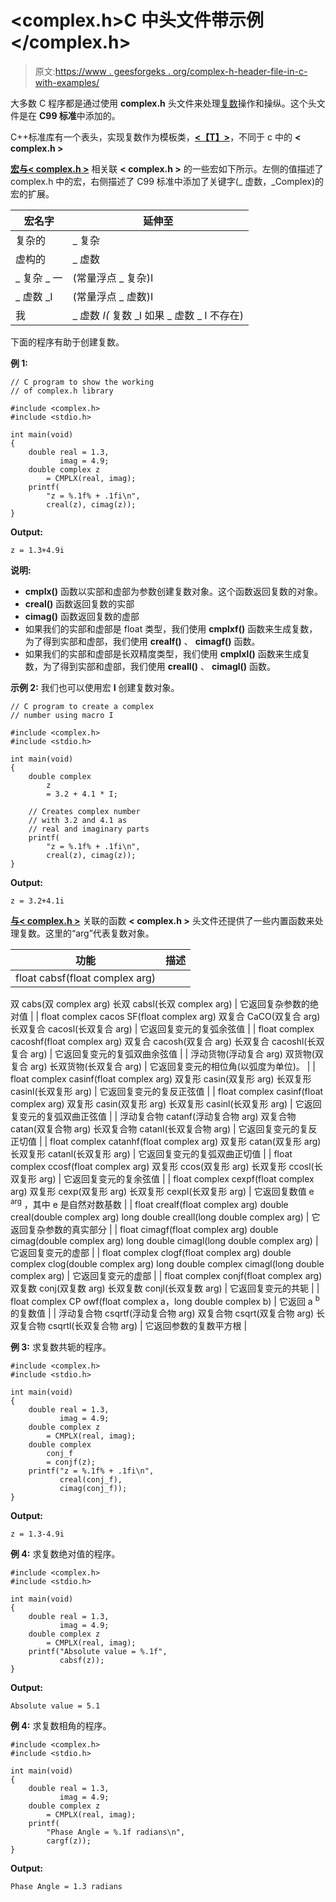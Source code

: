 # <complex.h>C 中头文件带示例</complex.h>

> 原文:[https://www . geesforgeks . org/complex-h-header-file-in-c-with-examples/](https://www.geeksforgeeks.org/complex-h-header-file-in-c-with-examples/)

大多数 C 程序都是通过使用 **complex.h** 头文件来处理[复数](https://www.geeksforgeeks.org/complex-numbers-c-set-1/)操作和操纵。这个头文件是在 **C99 标准**中添加的。

C++标准库有一个表头，实现复数作为模板类，**[<【T】>](https://www.geeksforgeeks.org/complex-numbers-c-set-1/)**，不同于 c 中的 **< complex.h >**

**<u>宏与< complex.h ></u>**
相关联 **< complex.h >** 的一些宏如下所示。左侧的值描述了 complex.h 中的宏，右侧描述了 C99 标准中添加了关键字(_ 虚数，_Complex)的宏的扩展。

| 宏名字 | 延伸至 |
| --- | --- |
| 复杂的 | _ 复杂 |
| 虚构的 | _ 虚数 |
| _ 复杂 _ 一 | (常量浮点 _ 复杂)I |
| _ 虚数 _I | (常量浮点 _ 虚数)I |
| 我 | _ 虚数 _I(_ 复数 _I 如果 _ 虚数 _ I 不存在) |

下面的程序有助于创建复数。

**例 1:**

```
// C program to show the working
// of complex.h library

#include <complex.h>
#include <stdio.h>

int main(void)
{
    double real = 1.3,
           imag = 4.9;
    double complex z
        = CMPLX(real, imag);
    printf(
        "z = %.1f% + .1fi\n",
        creal(z), cimag(z));
}
```

**Output:**

```
z = 1.3+4.9i

```

**说明:**

*   **cmplx()** 函数以实部和虚部为参数创建复数对象。这个函数返回复数的对象。
*   **creal()** 函数返回复数的实部
*   **cimag()** 函数返回复数的虚部
*   如果我们的实部和虚部是 float 类型，我们使用 **cmplxf()** 函数来生成复数，为了得到实部和虚部，我们使用 **crealf()** 、 **cimagf()** 函数。
*   如果我们的实部和虚部是长双精度类型，我们使用 **cmplxl()** 函数来生成复数，为了得到实部和虚部，我们使用 **creall()** 、 **cimagl()** 函数。

**示例 2:** 我们也可以使用宏 **I** 创建复数对象。

```
// C program to create a complex
// number using macro I

#include <complex.h>
#include <stdio.h>

int main(void)
{
    double complex
        z
        = 3.2 + 4.1 * I;

    // Creates complex number
    // with 3.2 and 4.1 as
    // real and imaginary parts
    printf(
        "z = %.1f% + .1fi\n",
        creal(z), cimag(z));
}
```

**Output:**

```
z = 3.2+4.1i

```

**<u>与< complex.h ></u>**
关联的函数 **< complex.h >** 头文件还提供了一些内置函数来处理复数。这里的“arg”代表复数对象。

| 功能 | 描述 |
| --- | --- |
| float cabsf(float complex arg)
双 cabs(双 complex arg)
长双 cabsl(长双 complex arg) | 它返回复杂参数的绝对值 |
| float complex cacos SF(float complex arg)
双复合 CaCO(双复合 arg)
长双复合 cacosl(长双复合 arg) | 它返回复变元的复弧余弦值 |
| float complex cacoshf(float complex arg)
双复合 cacosh(双复合 arg)
长双复合 cacoshl(长双复合 arg) | 它返回复变元的复弧双曲余弦值 |
| 浮动货物(浮动复合 arg)
双货物(双复合 arg)
长双货物(长双复合 arg) | 它返回复变元的相位角(以弧度为单位)。 |
| float complex casinf(float complex arg)
双复形 casin(双复形 arg)
长双复形 casinl(长双复形 arg) | 它返回复变元的复反正弦值 |
| float complex casinf(float complex arg)
双复形 casin(双复形 arg)
长双复形 casinl(长双复形 arg) | 它返回复变元的复弧双曲正弦值 |
| 浮动复合物 catanf(浮动复合物 arg)
双复合物 catan(双复合物 arg)
长双复合物 catanl(长双复合物 arg) | 它返回复变元的复反正切值 |
| float complex catanhf(float complex arg)
双复形 catan(双复形 arg)
长双复形 catanl(长双复形 arg) | 它返回复变元的复弧双曲正切值 |
| float complex ccosf(float complex arg)
双复形 ccos(双复形 arg)
长双复形 ccosl(长双复形 arg) | 它返回复变元的复余弦值 |
| float complex cexpf(float complex arg)
双复形 cexp(双复形 arg)
长双复形 cexpl(长双复形 arg) | 它返回复数值 e <sup>arg</sup> ，其中 e 是自然对数基数 |
| float crealf(float complex arg)
double creal(double complex arg)
long double creall(long double complex arg) | 它返回复杂参数的真实部分 |
| float cimagf(float complex arg)
double cimag(double complex arg)
long double cimagl(long double complex arg) | 它返回复变元的虚部 |
| float complex clogf(float complex arg)
double complex clog(double complex arg)
long double complex cimagl(long double complex arg) | 它返回复变元的虚部 |
| float complex conjf(float complex arg)
双复数 conj(双复数 arg)
长双复数 conjl(长双复数 arg) | 它返回复变元的共轭 |
| float complex CP owf(float complex a，long double complex b) | 它返回 a <sup>b</sup> 的复数值 |
| 浮动复合物 csqrtf(浮动复合物 arg)
双复合物 csqrt(双复合物 arg)
长双复合物 csqrtl(长双复合物 arg) | 它返回参数的复数平方根 |

**例 3:** 求复数共轭的程序。

```
#include <complex.h>
#include <stdio.h>

int main(void)
{
    double real = 1.3,
           imag = 4.9;
    double complex z
        = CMPLX(real, imag);
    double complex
        conj_f
        = conjf(z);
    printf("z = %.1f% + .1fi\n",
           creal(conj_f),
           cimag(conj_f));
}
```

**Output:**

```
z = 1.3-4.9i

```

**例 4:** 求复数绝对值的程序。

```
#include <complex.h>
#include <stdio.h>

int main(void)
{
    double real = 1.3,
           imag = 4.9;
    double complex z
        = CMPLX(real, imag);
    printf("Absolute value = %.1f",
           cabsf(z));
}
```

**Output:**

```
Absolute value = 5.1

```

**例 4:** 求复数相角的程序。

```
#include <complex.h>
#include <stdio.h>

int main(void)
{
    double real = 1.3,
           imag = 4.9;
    double complex z
        = CMPLX(real, imag);
    printf(
        "Phase Angle = %.1f radians\n",
        cargf(z));
}
```

**Output:**

```
Phase Angle = 1.3 radians

```